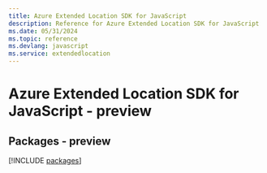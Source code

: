 ```yaml
---
title: Azure Extended Location SDK for JavaScript
description: Reference for Azure Extended Location SDK for JavaScript
ms.date: 05/31/2024
ms.topic: reference
ms.devlang: javascript
ms.service: extendedlocation
---
```

# Azure Extended Location SDK for JavaScript - preview
## Packages - preview
[!INCLUDE [packages](extended-location-index.md)]